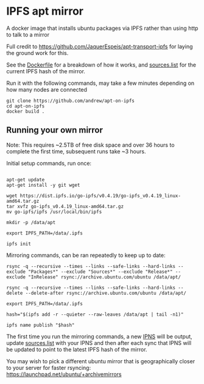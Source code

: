 # IPFS apt mirror

A docker image that installs ubuntu packages via IPFS rather than using http to talk to a mirror

Full credit to https://github.com/JaquerEspeis/apt-transport-ipfs for laying the ground work for this.

See the [Dockerfile](Dockerfile) for a breakdown of how it works, and [sources.list](sources.list) for the current IPFS hash of the mirror.

Run it with the following commands, may take a few minutes depending on how many nodes are connected

```shell
git clone https://github.com/andrew/apt-on-ipfs
cd apt-on-ipfs
docker build .
```

## Running your own mirror

Note: This requires ~2.5TB of free disk space and over 36 hours to complete the first time, subsequent runs take ~3 hours.

Initial setup commands, run once:

```shell

apt-get update
apt-get install -y git wget

wget https://dist.ipfs.io/go-ipfs/v0.4.19/go-ipfs_v0.4.19_linux-amd64.tar.gz
tar xvfz go-ipfs_v0.4.19_linux-amd64.tar.gz
mv go-ipfs/ipfs /usr/local/bin/ipfs

mkdir -p /data/apt

export IPFS_PATH=/data/.ipfs

ipfs init
```

Mirroring commands, can be ran repeatedly to keep up to date:

```shell
rsync -q --recursive --times --links --safe-links --hard-links --exclude "Packages*" --exclude "Sources*" --exclude "Release*" --exclude "InRelease" rsync://archive.ubuntu.com/ubuntu /data/apt/

rsync -q --recursive --times --links --safe-links --hard-links --delete --delete-after rsync://archive.ubuntu.com/ubuntu /data/apt/

export IPFS_PATH=/data/.ipfs

hash="$(ipfs add -r --quieter --raw-leaves /data/apt | tail -n1)"

ipfs name publish "$hash"
```

The first time you run the mirroring commands, a new [IPNS](https://docs.ipfs.io/guides/concepts/ipns/) will be output, update [sources.list](sources.list) with your IPNS and then after each sync that IPNS will be updated to point to the latest IPFS hash of the mirror.

You may wish to pick a different ubuntu mirror that is geographically closer to your server for faster rsyncing: https://launchpad.net/ubuntu/+archivemirrors
